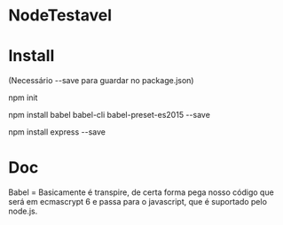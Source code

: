 # NodeTestavel

# Install
(Necessário --save para guardar no package.json)

npm init

npm install babel babel-cli babel-preset-es2015 --save

npm install express --save


# Doc
Babel = Basicamente é transpire, de certa forma pega nosso código que será em ecmascrypt 6 e passa para o javascript, que é suportado pelo node.js.